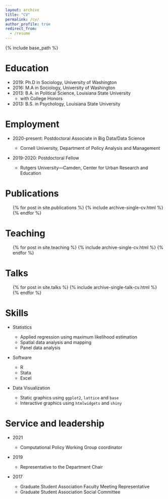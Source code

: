 ```yaml
---
layout: archive
title: "CV"
permalink: /cv/
author_profile: true
redirect_from:
  - /resume
---
```


{% include base_path %}

Education
======

* 2019: Ph.D in Sociology, University of Washington
* 2016: M.A in Sociology, University of Washington
* 2013: B.A. in Political Science, Louisiana State University
  * with College Honors
* 2013: B.S. in Psychology, Louisiana State University


Employment
======

* 2020-present: Postdoctoral Associate in Big Data/Data Science
  - Cornell University, Department of Policy Analysis and Management

* 2019-2020: Postdoctoral Fellow
  - Rutgers University—Camden, Center for Urban Research and Education


Publications
======
  <ul>{% for post in site.publications %}
    {% include archive-single-cv.html %}
  {% endfor %}</ul>


Teaching
======
  <ul>{% for post in site.teaching %}
    {% include archive-single-cv.html %}
  {% endfor %}</ul>


Talks
======
  <ul>{% for post in site.talks %}
    {% include archive-single-talk-cv.html %}
  {% endfor %}</ul>


Skills
======

* Statistics
  * Applied regression using maximum likelihood estimation
  * Spatial data analysis and mapping
  * Panel data analysis

* Software
  * R
  * Stata
  * Excel

* Data Visualization
  * Static graphics using `ggplot2`, `lattice` and `base`
  * Interactive graphics using `htmlwidgets` and `shiny`


Service and leadership
======

* 2021
  * Computational Policy Working Group coordinator

* 2019
  * Representative to the Department Chair

* 2017
  * Graduate Student Association Faculty Meeting Representative
  * Graduate Student Association Social Committee
